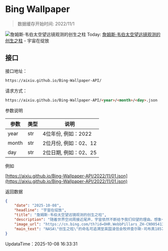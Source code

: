 # Bing Wallpaper

> 数据缓存开始时间: 2022/11/1

![‌詹姆斯·韦伯太空望远镜观测的创生之柱](https://cn.bing.com/th?id=OHR.WebbPillars_ZH-CN9054137596_1920x1080.webp)
Today: [‌詹姆斯·韦伯太空望远镜观测的创生之柱](https://cn.bing.com/th?id=OHR.WebbPillars_ZH-CN9054137596_1920x1080.webp) - 宇宙在绽放

## 接口

接口地址：

```html
https://aixiu.github.io/Bing-Wallpaper-API/
```

请求方式：

```html
https://aixiu.github.io/Bing-Wallpaper-API/<year>/<month>/<day>.json
```

参数说明

| 参数 | 类型 | 说明 |
| - | - | - |
| year | str | 4位年份, 例如：2022 |
| month | str | 2位月份, 例如：02、12 |
| day | str | 2位日期, 例如：02、25 |

例如

[https://aixiu.github.io/Bing-Wallpaper-API/2022/11/01.json](https://aixiu.github.io/Bing-Wallpaper-API/2022/11/01.json)

返回数据

```json
{
    "date": "2025-10-08",
    "headline": "宇宙在绽放",
    "title": "‌詹姆斯·韦伯太空望远镜观测的创生之柱",
    "description": "随着世界空间周接近尾声，宇宙依然不断给予我们仰望的理由。想象一下云朵——不是在天空中飘动，而是在浩瀚星海中延展，孕育着新星的诞生。这正是NASA的詹姆斯·韦布太空望远镜所捕捉到的“创生之柱”景象。如图所示，色彩与细节前所未见，令人震撼。",
    "image_url": "https://cn.bing.com/th?id=OHR.WebbPillars_ZH-CN9054137596_1920x1080.webp",
    "main_text": "NASA\"创生之柱\"的命名可追溯至英国浸信会牧师查尔斯·司布真1857年的布道，象征着神圣的宇宙根基。"
}
```

UpdataTime：2025-10-08 16:33:31

